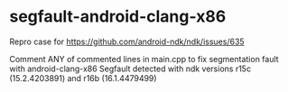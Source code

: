# segfault-android-clang-x86

Repro case for https://github.com/android-ndk/ndk/issues/635

Comment ANY of commented lines in main.cpp to fix segmentation fault with android-clang-x86
Segfault detected with ndk versions r15c (15.2.4203891) and r16b (16.1.4479499)
